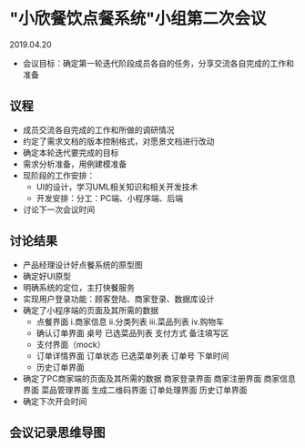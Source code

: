 # "小欣餐饮点餐系统"小组第二次会议
2019.04.20

- 会议目标：确定第一轮迭代阶段成员各自的任务，分享交流各自完成的工作和准备

## 议程
- 成员交流各自完成的工作和所做的调研情况
- 约定了需求文档的版本控制格式，对愿景文档进行改动
- 确定本轮迭代要完成的目标
- 需求分析准备，用例建模准备
- 现阶段的工作安排：
  - UI的设计，学习UML相关知识和相关开发技术
  - 开发安排：分工：PC端、小程序端、后端
- 讨论下一次会议时间

## 讨论结果
- 产品经理设计好点餐系统的原型图
- 确定好UI原型
- 明确系统的定位，主打快餐服务
- 实现用户登录功能：顾客登陆、商家登录、数据库设计
- 确定了小程序端的页面及其所需的数据
   - 点餐界面
        i.商家信息
        ii.分类列表
        iii.菜品列表
        iv.购物车
   - 确认订单界面
        桌号
        已选菜品列表
        支付方式
        备注填写区
   - 支付界面（mock）
   - 订单详情界面
        订单状态
        已选菜单列表
        订单号
        下单时间
   - 历史订单界面
- 确定了PC商家端的页面及其所需的数据
    商家登录界面
    商家注册界面
    商家信息界面
    菜品管理界面
    生成二维码界面
    订单处理界面
    历史订单界面
- 确定下次开会时间

## 会议记录思维导图
